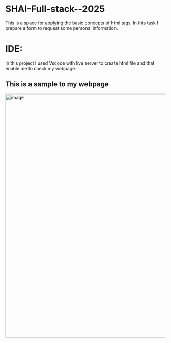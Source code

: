 # SHAI-Full-stack--2025
This is a space for applying the basic concepts of html tags. In this task I prepare a form to request some personal information.
# IDE:
In this project I used Vscode with live server to create html file and that enable me to check my webpage.

## This is a sample to my webpage
<img width="1366" height="768" alt="image" src="https://github.com/user-attachments/assets/e2dbce72-eec2-4360-adc9-5ee53c4c8c91" />

